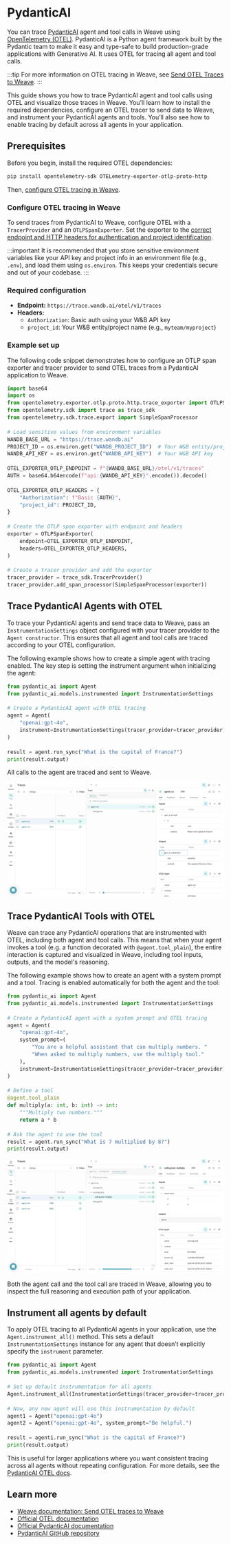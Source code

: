 # PydanticAI

You can trace [PydanticAI](https://ai.pydantic.dev/) agent and tool calls in Weave using [OpenTelemetry (OTEL)](https://opentelemetry.io/). PydanticAI is a Python agent framework built by the Pydantic team to make it easy and type-safe to build production-grade applications with Generative AI. It uses OTEL for tracing all agent and tool calls.

:::tip
For more information on OTEL tracing in Weave, see [Send OTEL Traces to Weave](../tracking/otel.md).
:::

This guide shows you how to trace PydanticAI agent and tool calls using OTEL and visualize those traces in Weave. You’ll learn how to install the required dependencies, configure an OTEL tracer to send data to Weave, and instrument your PydanticAI agents and tools. You’ll also see how to enable tracing by default across all agents in your application.

## Prerequisites

Before you begin, install the required OTEL dependencies:

```bash
pip install opentelemetry-sdk OTELemetry-exporter-otlp-proto-http
```
Then, [configure OTEL tracing in Weave](#configure-otel-tracing-in-weave).

### Configure OTEL tracing in Weave

To send traces from PydanticAI to Weave, configure OTEL with a `TracerProvider` and an `OTLPSpanExporter`. Set the exporter to the [correct endpoint and HTTP headers for authentication and project identification](#required-configuration).

:::important 
It is recommended that you store sensitive environment variables like your API key and project info in an environment file (e.g., `.env`), and load them using `os.environ`. This keeps your credentials secure and out of your codebase.
:::

### Required configuration

- **Endpoint:** `https://trace.wandb.ai/otel/v1/traces`
- **Headers:**
  - `Authorization`: Basic auth using your W&B API key
  - `project_id`: Your W&B entity/project name (e.g., `myteam/myproject`)

### Example set up

The following code snippet demonstrates how to configure an OTLP span exporter and tracer provider to send OTEL traces from a PydanticAI application to Weave. 

```python
import base64
import os
from opentelemetry.exporter.otlp.proto.http.trace_exporter import OTLPSpanExporter
from opentelemetry.sdk import trace as trace_sdk
from opentelemetry.sdk.trace.export import SimpleSpanProcessor

# Load sensitive values from environment variables
WANDB_BASE_URL = "https://trace.wandb.ai"
PROJECT_ID = os.environ.get("WANDB_PROJECT_ID")  # Your W&B entity/project name e.g. "myteam/myproject"
WANDB_API_KEY = os.environ.get("WANDB_API_KEY")  # Your W&B API key

OTEL_EXPORTER_OTLP_ENDPOINT = f"{WANDB_BASE_URL}/otel/v1/traces"
AUTH = base64.b64encode(f"api:{WANDB_API_KEY}".encode()).decode()

OTEL_EXPORTER_OTLP_HEADERS = {
    "Authorization": f"Basic {AUTH}",
    "project_id": PROJECT_ID,
}

# Create the OTLP span exporter with endpoint and headers
exporter = OTLPSpanExporter(
    endpoint=OTEL_EXPORTER_OTLP_ENDPOINT,
    headers=OTEL_EXPORTER_OTLP_HEADERS,
)

# Create a tracer provider and add the exporter
tracer_provider = trace_sdk.TracerProvider()
tracer_provider.add_span_processor(SimpleSpanProcessor(exporter))
```

## Trace PydanticAI Agents with OTEL

To trace your PydanticAI agents and send trace data to Weave, pass an `InstrumentationSettings` object configured with your tracer provider to the `Agent constructor`. This ensures that all agent and tool calls are traced according to your OTEL configuration.

The following example shows how to create a simple agent with tracing enabled. The key step is setting the instrument argument when initializing the agent:

```python
from pydantic_ai import Agent
from pydantic_ai.models.instrumented import InstrumentationSettings

# Create a PydanticAI agent with OTEL tracing
agent = Agent(
    "openai:gpt-4o",
    instrument=InstrumentationSettings(tracer_provider=tracer_provider),
)

result = agent.run_sync("What is the capital of France?")
print(result.output)
```

All calls to the agent are traced and sent to Weave.

![A trace visualization of a simple PydanticAI agent](./imgs/pydantic_ai/pydanticai_agent_trace.png) 

## Trace PydanticAI Tools with OTEL

Weave can trace any PydanticAI operations that are instrumented with OTEL, including both agent and tool calls. This means that when your agent invokes a tool (e.g. a function decorated with `@agent.tool_plain`), the entire interaction is captured and visualized in Weave, including tool inputs, outputs, and the model's reasoning.

The following example shows how to create an agent with a system prompt and a tool. Tracing is enabled automatically for both the agent and the tool:

```python
from pydantic_ai import Agent
from pydantic_ai.models.instrumented import InstrumentationSettings

# Create a PydanticAI agent with a system prompt and OTEL tracing
agent = Agent(
    "openai:gpt-4o",
    system_prompt=(
        "You are a helpful assistant that can multiply numbers. "
        "When asked to multiply numbers, use the multiply tool."
    ),
    instrument=InstrumentationSettings(tracer_provider=tracer_provider),
)

# Define a tool
@agent.tool_plain
def multiply(a: int, b: int) -> int:
    """Multiply two numbers."""
    return a * b

# Ask the agent to use the tool
result = agent.run_sync("What is 7 multiplied by 8?")
print(result.output)
```

![A trace visualization of a tool call](./imgs/pydantic_ai/pydanticai_tool_call.png) 

Both the agent call and the tool call are traced in Weave, allowing you to inspect the full reasoning and execution path of your application.

## Instrument all agents by default

To apply OTEL tracing to all PydanticAI agents in your application, use the `Agent.instrument_all()` method. This sets a default `InstrumentationSettings` instance for any agent that doesn’t explicitly specify the `instrument` parameter.

```python
from pydantic_ai import Agent
from pydantic_ai.models.instrumented import InstrumentationSettings

# Set up default instrumentation for all agents
Agent.instrument_all(InstrumentationSettings(tracer_provider=tracer_provider))

# Now, any new agent will use this instrumentation by default
agent1 = Agent("openai:gpt-4o")
agent2 = Agent("openai:gpt-4o", system_prompt="Be helpful.")

result = agent1.run_sync("What is the capital of France?")
print(result.output)
```

This is useful for larger applications where you want consistent tracing across all agents without repeating configuration. For more details, see the [PydanticAI OTEL docs](https://ai.pydantic.dev/logfire/#using-logfire).

## Learn more

- [Weave documentation: Send OTEL traces to Weave](../tracking/otel.md)
- [Official OTEL documentation](https://opentelemetry.io/)
- [Official PydanticAI documentation](https://ai.pydantic.dev/)
- [PydanticAI GitHub repository](https://github.com/pydantic/pydantic-ai)